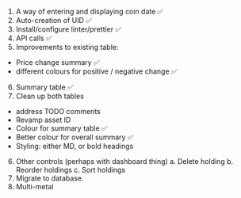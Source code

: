 1. A way of entering and displaying coin date ✅
2. Auto-creation of UID ✅
3. Install/configure linter/prettier ✅
4. API calls ✅
5. Improvements to existing table: 
  - Price change summary ✅
  - different colours for positive / negative change ✅
6. Summary table ✅
7. Clean up both tables
  - address TODO comments
  - Revamp asset ID
  - Colour for summary table ✅
  - Better colour for overall summary ✅
  - Styling: either MD, or bold headings
  
6. Other controls (perhaps with dashboard thing)
  a. Delete holding
  b. Reorder holdings
  c. Sort holdings
5. Migrate to database.
7. Multi-metal